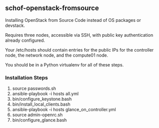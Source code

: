 ## schof-openstack-fromsource

Installing OpenStack from Source Code instead of OS packages or devstack.

Requires three nodes, accessible via SSH, with public key authentication already configured.

Your /etc/hosts should contain entries for the public IPs for the controller node, the network node, and the compute01 node.

You should be in a Python virtualenv for all of these steps.


### Installation Steps


1. source passwords.sh
2. ansible-playbook -i hosts all.yml
3. bin/configure_keystone.bash
4. bin/install_local_clients.bash
5. ansible-playbook -i hosts glance_on_controller.yml
6. source admin-openrc.sh
6. bin/configure_glance.bash
